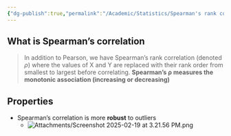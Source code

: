 ```yaml
---
{"dg-publish":true,"permalink":"/Academic/Statistics/Spearman's rank correlation/"}
---
```


## What is Spearman’s correlation
>In addition to Pearson, we have Spearman’s rank correlation (denoted $\rho$) where the values of X and Y are replaced with their rank order from smallest to largest before correlating. **Spearman’s ρ measures the monotonic association (increasing or decreasing)**

## Properties
- Spearman’s correlation is more **robust** to outliers
	- ![Attachments/Screenshot 2025-02-19 at 3.21.56 PM.png](/img/user/Attachments/Screenshot%202025-02-19%20at%203.21.56%20PM.png)


